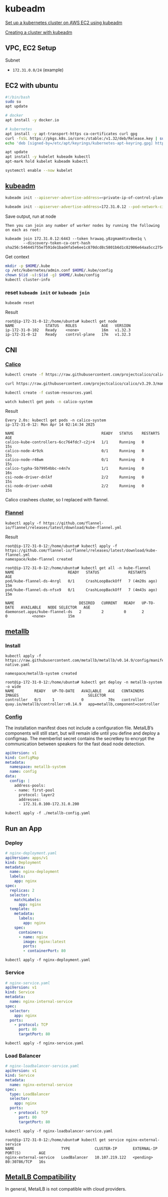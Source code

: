 # kubeadm

[Set up a kubernetes cluster on AWS EC2 using kubeadm](https://medium.com/@muppedaanvesh/set-up-a-kubernetes-cluster-on-aws-ec2-using-kubeadm-6e0244d8eff4)

[Creating a cluster with kubeadm](https://kubernetes.io/docs/setup/production-environment/tools/kubeadm/create-cluster-kubeadm/)


## VPC, EC2 Setup


Subnet
- `172.31.0.0/24` (example)














## EC2 with ubuntu

```bash
#!/bin/bash
sudo su
apt update

# docker
apt install -y docker.io

# kubernetes
apt install -y apt-transport-https ca-certificates curl gpg
curl -fsSL https://pkgs.k8s.io/core:/stable:/v1.32/deb/Release.key | sudo gpg --dearmor -o /etc/apt/keyrings/kubernetes-apt-keyring.gpg
echo 'deb [signed-by=/etc/apt/keyrings/kubernetes-apt-keyring.gpg] https://pkgs.k8s.io/core:/stable:/v1.32/deb/ /' | sudo tee /etc/apt/sources.list.d/kubernetes.list

apt update
apt install -y kubelet kubeadm kubectl
apt-mark hold kubelet kubeadm kubectl

systemctl enable --now kubelet
```









## [kubeadm](https://kubernetes.io/docs/setup/production-environment/tools/kubeadm/install-kubeadm/)
```bash
kubeadm init --apiserver-advertise-address=<private-ip-of-control-plane> --pod-network-cidr=192.168.0.0/16

kubeadm init --apiserver-advertise-address=172.31.0.12 --pod-network-cidr=192.168.0.0/16
```

Save output, run at node
```
Then you can join any number of worker nodes by running the following on each as root:

kubeadm join 172.31.0.12:6443 --token hrawaq.y8zgmam4txv8ee1q \
        --discovery-token-ca-cert-hash sha256:546445755e7591de1bad4fa5e6ee1c870dcd8c5801b6d1c82906e64aa5cc2754
```

Get context
```bash
mkdir -p $HOME/.kube
cp /etc/kubernetes/admin.conf $HOME/.kube/config
chown $(id -u):$(id -g) $HOME/.kube/config
kubectl cluster-info
```

### reset `kubeadm init` or `kubeadm join`
```
kubeadm reset
```

Result
```
root@ip-172-31-0-12:/home/ubuntu# kubectl get node
NAME              STATUS   ROLES           AGE   VERSION
ip-172-31-0-102   Ready    <none>          16m   v1.32.3
ip-172-31-0-12    Ready    control-plane   17m   v1.32.3
```














## CNI
### [Calico](https://docs.tigera.io/calico/latest/getting-started/kubernetes/self-managed-onprem/onpremises)
```bash
kubectl create -f https://raw.githubusercontent.com/projectcalico/calico/v3.29.3/manifests/tigera-operator.yaml

curl https://raw.githubusercontent.com/projectcalico/calico/v3.29.3/manifests/custom-resources.yaml -O

kubectl create -f custom-resources.yaml

watch kubectl get pods -n calico-system
```

Result
```
Every 2.0s: kubectl get pods -n calico-system                                                 ip-172-31-0-12: Mon Apr 14 02:14:34 2025

NAME                                       READY   STATUS    RESTARTS   AGE
calico-kube-controllers-6cc764fdc7-c2jr4   1/1     Running   0          15s
calico-node-4r9zk                          0/1     Running   0          15s
calico-node-r46wm                          0/1     Running   0          15s
calico-typha-5b79954bbc-n4n7x              1/1     Running   0          16s
csi-node-driver-dnlkf                      2/2     Running   0          15s
csi-node-driver-xxh48                      2/2     Running   0          15s
```

Calico crashees cluster, so I replaced with flannel.

### [Flannel](https://github.com/flannel-io/flannel)
```
kubectl apply -f https://github.com/flannel-io/flannel/releases/latest/download/kube-flannel.yml
```

Result
```
root@ip-172-31-0-12:/home/ubuntu# kubectl apply -f https://github.com/flannel-io/flannel/releases/latest/download/kube-flannel.yml
namespace/kube-flannel created

root@ip-172-31-0-12:/home/ubuntu# kubectl get all -n kube-flannel
NAME                        READY   STATUS             RESTARTS        AGE
pod/kube-flannel-ds-4nrgl   0/1     CrashLoopBackOff   7 (4m20s ago)   15m
pod/kube-flannel-ds-nfsx9   0/1     CrashLoopBackOff   7 (4m43s ago)   15m

NAME                             DESIRED   CURRENT   READY   UP-TO-DATE   AVAILABLE   NODE SELECTOR   AGE
daemonset.apps/kube-flannel-ds   2         2         0       2            0           <none>          15m
```










## [metallb](https://metallb.io/installation/)

### Install
```
kubectl apply -f https://raw.githubusercontent.com/metallb/metallb/v0.14.9/config/manifests/metallb-native.yaml

namespace/metallb-system created

root@ip-172-31-0-12:/home/ubuntu# kubectl get deploy -n metallb-system -o wide
NAME         READY   UP-TO-DATE   AVAILABLE   AGE   CONTAINERS   IMAGES                               SELECTOR
controller   0/1     1            0           70s   controller   quay.io/metallb/controller:v0.14.9   app=metallb,component=controller
```

### [Config](https://mvallim.github.io/kubernetes-under-the-hood/documentation/kube-metallb.html)
The installation manifest does not include a configuration file. MetalLB’s components will still start, but will remain idle until you define and deploy a configmap. The memberlist secret contains the secretkey to encrypt the communication between speakers for the fast dead node detection.

```yaml
apiVersion: v1
kind: ConfigMap
metadata:
  namespace: metallb-system
  name: config
data:
  config: |
    address-pools:
    - name: first-pool
      protocol: layer2
      addresses:
      - 172.31.0.100-172.31.0.200
```

```
kubectl apply -f ./metallb-config.yaml
```











## Run an App

### Deploy
```yaml
# nginx-deployment.yaml
apiVersion: apps/v1
kind: Deployment
metadata:
  name: nginx-deployment
  labels:
    app: nginx
spec:
  replicas: 2
  selector:
    matchLabels:
      app: nginx
  template:
    metadata:
      labels:
        app: nginx
    spec:
      containers:
      - name: nginx
        image: nginx:latest
        ports:
        - containerPort: 80
```

```
kubectl apply -f nginx-deployment.yaml
```


### Service
```yaml
# nginx-service.yaml
apiVersion: v1
kind: Service
metadata:
  name: nginx-internal-service
spec:
  selector:
    app: nginx
  ports:
    - protocol: TCP
      port: 80
      targetPort: 80
```

```
kubectl apply -f nginx-service.yaml
```


### Load Balancer
```yaml
# nginx-loadbalancer-service.yaml
apiVersion: v1
kind: Service
metadata:
  name: nginx-external-service
spec:
  type: LoadBalancer
  selector:
    app: nginx
  ports:
    - protocol: TCP
      port: 80
      targetPort: 80
```

```
kubectl apply -f nginx-loadbalancer-service.yaml
```

```
root@ip-172-31-0-12:/home/ubuntu# kubectl get service nginx-external-service
NAME                     TYPE           CLUSTER-IP       EXTERNAL-IP   PORT(S)        AGE
nginx-external-service   LoadBalancer   10.107.219.122   <pending>     80:30786/TCP   16s
```









## [MetalLB Compatibility](https://metallb.universe.tf/installation/clouds/)

In general, MetalLB is not compatible with cloud providers.
